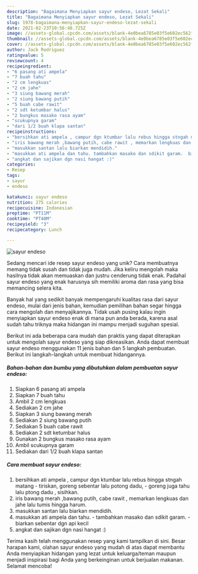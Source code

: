 ```yaml
---
description: "Bagaimana Menyiapkan sayur endeso, Lezat Sekali"
title: "Bagaimana Menyiapkan sayur endeso, Lezat Sekali"
slug: 1978-bagaimana-menyiapkan-sayur-endeso-lezat-sekali
date: 2021-02-23T10:56:48.725Z
image: //assets-global.cpcdn.com/assets/blank-4e0bea6785e03f5e602ec562f230caae08da540cada707380b4fe1bbebba43da.png
thumbnail: //assets-global.cpcdn.com/assets/blank-4e0bea6785e03f5e602ec562f230caae08da540cada707380b4fe1bbebba43da.png
cover: //assets-global.cpcdn.com/assets/blank-4e0bea6785e03f5e602ec562f230caae08da540cada707380b4fe1bbebba43da.png
author: Jack Rodriguez
ratingvalue: 5
reviewcount: 4
recipeingredient:
- "6 pasang ati ampela"
- "7 buah tahu"
- "2 cm lengkuas"
- "2 cm jahe"
- "3 siung bawang merah"
- "2 siung bawang putih"
- "5 buah cabe rawit"
- "2 sdt ketumbar halus"
- "2 bungkus masako rasa ayam"
- "scukupnya garam"
- "dari 1/2 buah klapa santan"
recipeinstructions:
- "bersihkan ati ampela , campur dgn ktumbar lalu rebus hingga stngah matang tiriskan, goreng sebentar lalu potong dadu,  goreng juga tahu lalu ptong dadu , sisihkan."
- "iris bawang merah ,bawang putih, cabe rawit , memarkan lengkuas dan jahe lalu tumis hingga harum."
- "masukkan santan lalu biarkan mendidih."
- "masukkan ati ampela dan tahu. tambahkan masako dan sdikit garam.  biarkan sebentar dgn api kecil"
- "angkat dan sajikan dgn nasi hangat :)"
categories:
- Resep
tags:
- sayur
- endeso

katakunci: sayur endeso 
nutrition: 275 calories
recipecuisine: Indonesian
preptime: "PT11M"
cooktime: "PT40M"
recipeyield: "3"
recipecategory: Lunch

---
```



![sayur endeso](//assets-global.cpcdn.com/assets/blank-4e0bea6785e03f5e602ec562f230caae08da540cada707380b4fe1bbebba43da.png)

Sedang mencari ide resep sayur endeso yang unik? Cara membuatnya memang tidak susah dan tidak juga mudah. Jika keliru mengolah maka hasilnya tidak akan memuaskan dan justru cenderung tidak enak. Padahal sayur endeso yang enak harusnya sih memiliki aroma dan rasa yang bisa memancing selera kita.



Banyak hal yang sedikit banyak mempengaruhi kualitas rasa dari sayur endeso, mulai dari jenis bahan, kemudian pemilihan bahan segar hingga cara mengolah dan menyajikannya. Tidak usah pusing kalau ingin menyiapkan sayur endeso enak di mana pun anda berada, karena asal sudah tahu triknya maka hidangan ini mampu menjadi suguhan spesial.


Berikut ini ada beberapa cara mudah dan praktis yang dapat diterapkan untuk mengolah sayur endeso yang siap dikreasikan. Anda dapat membuat sayur endeso menggunakan 11 jenis bahan dan 5 langkah pembuatan. Berikut ini langkah-langkah untuk membuat hidangannya.

<!--inarticleads1-->

##### Bahan-bahan dan bumbu yang dibutuhkan dalam pembuatan sayur endeso:

1. Siapkan 6 pasang ati ampela
1. Siapkan 7 buah tahu
1. Ambil 2 cm lengkuas
1. Sediakan 2 cm jahe
1. Siapkan 3 siung bawang merah
1. Sediakan 2 siung bawang putih
1. Sediakan 5 buah cabe rawit
1. Sediakan 2 sdt ketumbar halus
1. Gunakan 2 bungkus masako rasa ayam
1. Ambil scukupnya garam
1. Sediakan dari 1/2 buah klapa santan




<!--inarticleads2-->

##### Cara membuat sayur endeso:

1. bersihkan ati ampela , campur dgn ktumbar lalu rebus hingga stngah matang - tiriskan, goreng sebentar lalu potong dadu, -  goreng juga tahu lalu ptong dadu , sisihkan.
1. iris bawang merah ,bawang putih, cabe rawit , memarkan lengkuas dan jahe lalu tumis hingga harum.
1. masukkan santan lalu biarkan mendidih.
1. masukkan ati ampela dan tahu. - tambahkan masako dan sdikit garam. -  biarkan sebentar dgn api kecil
1. angkat dan sajikan dgn nasi hangat :)




Terima kasih telah menggunakan resep yang kami tampilkan di sini. Besar harapan kami, olahan sayur endeso yang mudah di atas dapat membantu Anda menyiapkan hidangan yang lezat untuk keluarga/teman maupun menjadi inspirasi bagi Anda yang berkeinginan untuk berjualan makanan. Selamat mencoba!
